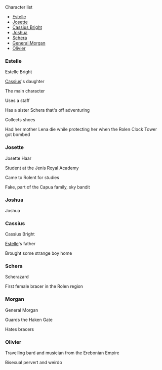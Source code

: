 Character list

* [Estelle](#Estelle)
* [Josette](#josette)
* [Cassius Bright](#cassius)
* [Joshua](#joshua)
* [Schera](#schera)
* [General Morgan](#morgan)
* [Olivier](#olivier)

### Estelle

Estelle Bright

[Cassius](#cassius)'s daughter

The main character

Uses a staff

Has a sister Schera that's off adventuring

Collects shoes

Had her mother Lena die while protecting her when the Rolen Clock Tower got bombed

### Josette

Josette Haar

Student at the Jenis Royal Academy

Came to Rolent for studies

Fake, part of the Capua family, sky bandit

### Joshua

Joshua 

### Cassius

Cassius Bright

[Estelle](#estelle)'s father

Brought some strange boy home

### Schera

Scherazard

First female bracer in the Rolen region

### Morgan

General Morgan

Guards the Haken Gate

Hates bracers

### Olivier

Travelling bard and musician from the Erebonian Empire

Bisexual pervert and weirdo